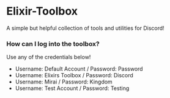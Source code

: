 # Elixir-Toolbox
A simple but helpful collection of tools and utilities for Discord!

### How can I log into the toolbox?  
Use any of the credentials below!  
- Username: Default Account / Password: Password  
- Username: Elixirs Toolbox / Password: Discord  
- Username: Mirai / Password: Kingdom  
- Username: Test Account / Password: Testing  
